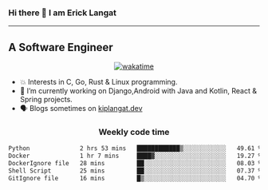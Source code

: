 ### Hi there 👋 I am Erick Langat
---
## A Software Engineer

<div align="center">
  
[![wakatime](https://wakatime.com/badge/user/55eadf42-c1c5-4930-b153-72952ac5ca5c.svg)](https://wakatime.com/@55eadf42-c1c5-4930-b153-72952ac5ca5c)

</div>

<!--
**elkiplangat/elkiplangat** is a ✨ _special_ ✨ repository because its `README.md` (this file) appears on your GitHub profile.

Here are some ideas to get you started:

- 🔭 I’m currently working on ...
- 🌱 I’m currently learning ...
- 👯 I’m looking to collaborate on ...
- 🤔 I’m looking for help with ...
- 💬 Ask me about ...
- 📫 How to reach me: ...
- 😄 Pronouns: ...
- ⚡ Fun fact: ...
-->
- 💥 Interests in C, Go, Rust & Linux programming. 
- 🔭 I’m currently working on Django,Android with Java and Kotlin, React & Spring projects.
-  🗣️ Blogs sometimes on [kiplangat.dev](https://kiplangat.dev)

<div align="center">
  <h3> Weekly code time </h3>

<!--START_SECTION:waka-->

```txt
Python              2 hrs 53 mins   ████████████▒░░░░░░░░░░░░   49.61 %
Docker              1 hr 7 mins     ████▓░░░░░░░░░░░░░░░░░░░░   19.27 %
DockerIgnore file   28 mins         ██░░░░░░░░░░░░░░░░░░░░░░░   08.03 %
Shell Script        25 mins         ██░░░░░░░░░░░░░░░░░░░░░░░   07.37 %
GitIgnore file      16 mins         █▒░░░░░░░░░░░░░░░░░░░░░░░   04.70 %
```

<!--END_SECTION:waka-->

</div>
